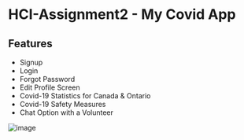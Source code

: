 # HCI-Assignment2 - My Covid App

<h2>Features</h2> 

- Signup 
- Login
- Forgot Password
- Edit Profile Screen
- Covid-19 Statistics for Canada & Ontario
- Covid-19 Safety Measures 
- Chat Option with a Volunteer

![image](https://user-images.githubusercontent.com/39386080/111090883-8d7d5a80-8507-11eb-82e7-89246c294fc0.png)
